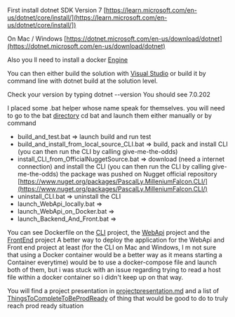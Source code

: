 First install dotnet SDK Version 7
[https://learn.microsoft.com/en-us/dotnet/core/install/](https://learn.microsoft.com/en-us/dotnet/core/install/])

On Mac / Windows [https://dotnet.microsoft.com/en-us/download/dotnet](https://dotnet.microsoft.com/en-us/download/dotnet)

Also you ll need to install a docker [Engine](https://docs.docker.com/engine/install/)

You can then either build the solution with [Visual Studio](https://visualstudio.microsoft.com/fr/vs/community/)
or build it by command line with dotnet build at the solution level. 

Check your version by typing
dotnet --version
You should see 7.0.202

I placed some .bat helper whose name speak for themselves. 
you will need to go to the bat [directory](https://github.com/pascally/dataiku-millenium-falcon-challenge/tree/master/MilleniumFalcon/bat)
cd bat and launch them either manually or by command


* build_and_test.bat => launch build and run test
* build_and_install_from_local_source_CLI.bat => build, pack and install CLI (you can then run the CLI by calling give-me-the-odds)
* install_CLI_from_OfficialNuggetSource.bat => download (need a internet connection) and install the CLI (you can then run the CLI by calling give-me-the-odds)
the package was pushed on Nugget official repository
[https://www.nuget.org/packages/PascalLy.MilleniumFalcon.CLI/](https://www.nuget.org/packages/PascalLy.MilleniumFalcon.CLI/)
* uninstall_CLI.bat => uninstall the CLI
* launch_WebApi_locally.bat =>
* launch_WebApi_on_Docker.bat => 
* launch_Backend_And_Front.bat =>

You can see Dockerfile on the [CLI](https://github.com/pascally/dataiku-millenium-falcon-challenge/blob/master/MilleniumFalcon/src/MilleniumFalcon.CLI/Dockerfile) project, the [WebApi](https://github.com/pascally/dataiku-millenium-falcon-challenge/blob/master/MilleniumFalcon/src/Backend.WebApi/Dockerfile) project and the [FrontEnd](https://github.com/pascally/dataiku-millenium-falcon-challenge/blob/master/MilleniumFalcon/src/MilleniumFalcon.Front/Dockerfile) project
A better way to deploy the application for the WebApi and Front end project at least
(for the CLI on Mac and Windows, I m not sure that using a Docker container would be a better
way as it means starting a Container everytime) 
would be to use a docker-compose file and launch both of them, but i was stuck
with an issue regarding trying to read a host file within a docker container so i didn't keep up
on that way.

You will find a project presentation in [projectpresentation.md](https://github.com/pascally/dataiku-millenium-falcon-challenge/blob/master/MilleniumFalcon/projectpresentation.md)
and a list of [ThingsToCompleteToBeProdReady](https://github.com/pascally/dataiku-millenium-falcon-challenge/blob/master/MilleniumFalcon/ThingsToCompleteToBeProdReady.md) of thing that would be good to do to truly reach prod ready situation
